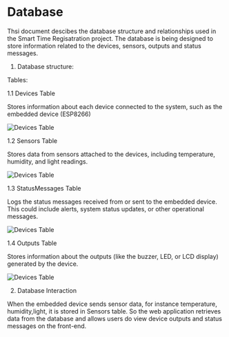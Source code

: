 # Database

Thsi document descibes the database structure and relationships used in the Smart Time Regisatration project. The database is being designed to store information related to the devices, sensors, outputs and status messages.



1. Database structure:

Tables:

1.1 Devices Table 

Stores information about each device connected to the system, such as the embedded device (ESP8266)

![Devices Table](/assets/new.png)

1.2 Sensors Table

Stores data from sensors attached to the devices, including temperature, humidity, and light readings.

![Devices Table](/assets/sensors.jpg)

1.3 StatusMessages Table

Logs the status messages received from or sent to the embedded device. This could include alerts, system status updates, or other operational messages.

![Devices Table](/assets/statusmessages.jpg)

1.4 Outputs Table 

Stores information about the outputs (like the buzzer, LED, or LCD display) generated by the device.

![Devices Table](/assets/outputs.jpg)



2.  Database Interaction

When the embedded device sends sensor data, for instance temperature, humidity,light, it is stored in Sensors table. So the web application retrieves data from the database and allows users do view device outputs and status messages on the front-end. 




